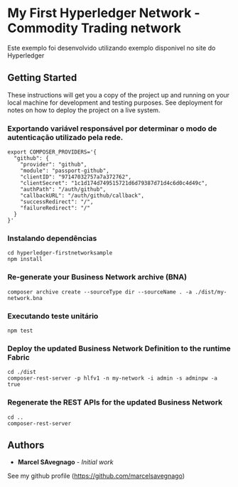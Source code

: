# My First Hyperledger Network - Commodity Trading network

Este exemplo foi desenvolvido utilizando exemplo disponivel no site do Hyperledger

## Getting Started

These instructions will get you a copy of the project up and running on your local machine for development and testing purposes. See deployment for notes on how to deploy the project on a live system.

### Exportando variável responsável por determinar o modo de autenticação utilizado pela rede.

```
export COMPOSER_PROVIDERS='{
  "github": {
    "provider": "github",
    "module": "passport-github",
    "clientID": "97147032757a7a372762",
    "clientSecret": "1c1d174d749515721d6d79387d71d4c6d0c4d49c",
    "authPath": "/auth/github",
    "callbackURL": "/auth/github/callback",
    "successRedirect": "/",
    "failureRedirect": "/"
  }
}'
```

### Instalando dependências

```
cd hyperledger-firstnetworksample
npm install
```

### Re-generate your Business Network archive (BNA)

```
composer archive create --sourceType dir --sourceName . -a ./dist/my-network.bna
```

### Executando teste unitário

```
npm test
```

### Deploy the updated Business Network Definition to the runtime Fabric

```
cd ./dist
composer-rest-server -p hlfv1 -n my-network -i admin -s adminpw -a true
```

### Regenerate the REST APIs for the updated Business Network

```
cd ..
composer-rest-server
```

## Authors

* **Marcel SAvegnago** - *Initial work*

See my github profile (https://github.com/marcelsavegnago)

